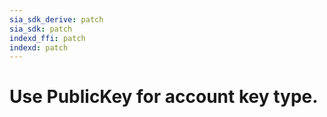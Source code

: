 ```yaml
---
sia_sdk_derive: patch
sia_sdk: patch
indexd_ffi: patch
indexd: patch
---
```


# Use PublicKey for account key type.
